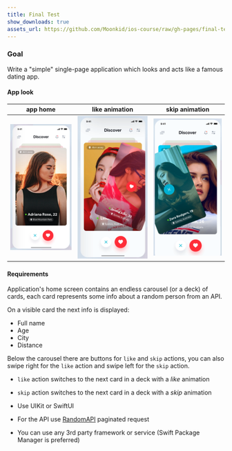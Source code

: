```yaml
---
title: Final Test
show_downloads: true
assets_url: https://github.com/Moonkid/ios-course/raw/gh-pages/final-test/assets.zip
---
```


### Goal

Write a "simple" single-page application which looks and acts like a famous dating app.

#### App look

app home | like animation | skip animation
--- | --- | ---
![](media/1.png) | ![](media/2.png) | ![](media/3.png)

#### Requirements

Application's home screen contains an endless carousel (or a deck) of cards, each card represents some info about a random person from an API.

On a visible card the next info is displayed:

- Full name
- Age
- City
- Distance

Below the carousel there are buttons for `like` and `skip` actions, you can also swipe right for the `like` action and swipe left for the `skip` action.

- `like` action switches to the next card in a deck with a *like* animation
- `skip` action switches to the next card in a deck with a *skip* animation

- Use UIKit or SwiftUI
- For the API use [RandomAPI](https://randomuser.me/) paginated request
- You can use any 3rd party framework or service (Swift Package Manager is preferred)

[//]: [Design](https://dribbble.com/shots/7109564-Dating-Application)